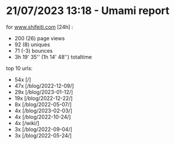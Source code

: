 # 21/07/2023 13:18 - Umami report
for www.shifeiti.com [24h] :

 - 200 (26) page views
 - 92 (8) uniques
 - 71 (-3) bounces
 - 3h 19' 35'' (1h 14' 48'') totaltime


top 10 urls:
 - 54x [/]
 - 47x [/blog/2022-12-09/]
 - 29x [/blog/2023-01-12/]
 - 19x [/blog/2022-12-22/]
 - 8x [/blog/2022-05-07/]
 - 4x [/blog/2023-02-03/]
 - 4x [/blog/2022-10-24/]
 - 4x [/wiki/]
 - 3x [/blog/2022-09-04/]
 - 3x [/blog/2022-05-24/]


